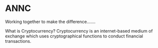 # ANNC
Working together to make the difference.......


What is Cryptocurrency?
Cryptocurrency is an internet-based medium of exchange which uses cryptographical functions to conduct financial transactions.
